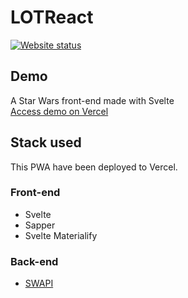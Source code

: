 # LOTReact

[![Website status](https://img.shields.io/website?down_color=red&down_message=offline&up_color=%2300d000&up_message=online&url=https%3A%2F%2Fsvelte-wars.vercel.app)](https://svelte-wars.vercel.app)

## Demo

A Star Wars front-end made with Svelte\
[Access demo on Vercel](https://svelte-wars.vercel.app/)

## Stack used

This PWA have been deployed to Vercel.

### Front-end

- Svelte
- Sapper
- Svelte Materialify

### Back-end

- [SWAPI](https://swapi.dev/)
